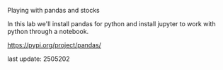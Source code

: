 Playing with pandas and stocks

In this lab we'll install pandas for python and install jupyter to work with python through a notebook.


https://pypi.org/project/pandas/


last update: 2505202
